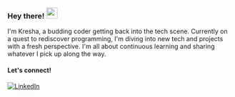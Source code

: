 ### Hey there! <img src="https://emojis.slackmojis.com/emojis/images/1643515023/10521/meow_code.gif?1643515023" width="25"/>

I'm Kresha, a budding coder getting back into the tech scene. Currently on a quest to rediscover programming, I'm diving into new tech and projects with a fresh perspective. I'm all about continuous learning and sharing whatever I pick up along the way. 

#### Let's connect!
[<img alt="LinkedIn" src="https://img.shields.io/badge/LinkedIn-%230E76A8.svg?&style=for-the-badge&logo=LinkedIn&logoColor=white" />](https://www.linkedin.com/in/kreshavasu/)
